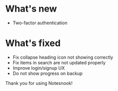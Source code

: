 # What's new
- Two-factor authentication

# What's fixed
- Fix collapse heading icon not showing correctly
- Fix items in search are not updated properly
- Improve login/signup UX
- Do not show progress on backup


Thank you for using Notesnook!